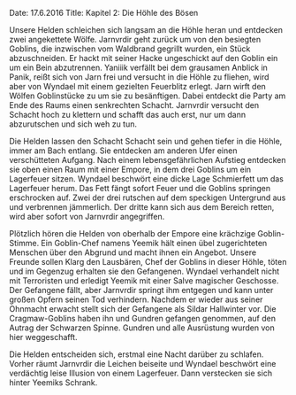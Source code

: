 Date: 17.6.2016
Title: Kapitel 2: Die Höhle des Bösen

Unsere Helden schleichen sich langsam an die Höhle heran und entdecken zwei angekettete Wölfe. Jarnvrdir geht zurück um von den besiegten Goblins, die inzwischen vom Waldbrand gegrillt wurden, ein Stück abzuschneiden. Er hackt mit seiner Hacke ungeschickt auf den Goblin ein um ein Bein abzutrennen. Yaniiik verfällt bei dem grausamen Anblick in Panik, reißt sich von Jarn frei und versucht in die Höhle zu fliehen, wird aber von Wyndael mit einem gezielten Feuerblitz erlegt. Jarn wirft den Wölfen Goblinstücke zu um sie zu besänftigen. Dabei entdeckt die Party am Ende des Raums einen senkrechten Schacht. Jarnvrdir versucht den Schacht hoch zu klettern und schafft das auch erst, nur um dann abzurutschen und sich weh zu tun.

Die Helden lassen den Schacht Schacht sein und gehen tiefer in die Höhle, immer am Bach entlang. Sie entdecken am anderen Ufer einen verschütteten Aufgang. Nach einem lebensgefährlichen Aufstieg entdecken sie oben einen Raum mit einer Empore, in dem drei Goblins um ein Lagerfeuer sitzen. Wyndael beschwört eine dicke Lage Schmierfett um das Lagerfeuer herum. Das Fett fängt sofort Feuer und die Goblins springen erschrocken auf. Zwei der drei rutschen auf dem speckigen Untergrund aus und verbrennen jämmerlich. Der dritte kann sich aus dem Bereich retten, wird aber sofort von Jarnvrdir angegriffen.

Plötzlich hören die Helden von oberhalb der Empore eine krächzige Goblin-Stimme. Ein Goblin-Chef namens Yeemik hält einen übel zugerichteten Menschen über den Abgrund und macht ihnen ein Angebot. Unsere Freunde sollen Klarg den Lausbären, Chef der Goblins in dieser Höhle, töten und im Gegenzug erhalten sie den Gefangenen. Wyndael verhandelt nicht mit Terroristen und erledigt Yeemik mit einer Salve magischer Geschosse. Der Gefangene fällt, aber Jarnvrdir springt ihm entgegen und kann unter großen Opfern seinen Tod verhindern. Nachdem er wieder aus seiner Ohnmacht erwacht stellt sich der Gefangene als Sildar Hallwinter vor. Die Cragmaw-Goblins haben ihn und Gundren gefangen genommen, auf den Autrag der Schwarzen Spinne. Gundren und alle Ausrüstung wurden von hier weggeschafft.

Die Helden entscheiden sich, erstmal eine Nacht darüber zu schlafen. Vorher räumt Jarnvrdir die Leichen beiseite und Wyndael beschwört eine verdächtig leise Illusion von einem Lagerfeuer. Dann verstecken sie sich hinter Yeemiks Schrank.
